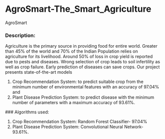# AgroSmart-The_Smart_Agriculture
AgroSmart
### Description:
<div>
Agriculture is the primary source in providing food for entire world. Greater than 45% of the world and 70% of the Indian Population relies on agriculture for its livelihood. Around 50% of loss in crop yield is reported due to pests and diseases. Wrong selection of crop leads to soil infertility as well as crop failure. Early prediction of diseases can save crops. Our project presents state-of-the-art models 
<ol>
  <li>Crop Recommendation System: to predict suitable crop from the minimum number of environmental features with an accuracy of 97.04% and</li>
 <li> Plant Disease Prediction System: to predict disease with the minimum number of parameters with a maximum accuracy of 93.61%.</li>
</ol>
</div>
 ### Algorithms used:
<ol>
  <li>Crop Recommendation System: Random Forest Classifier- 97.04%</li>
 <li> Plant Disease Prediction System: Convolutional Neural Network- 93.61%.</li>
</ol>

